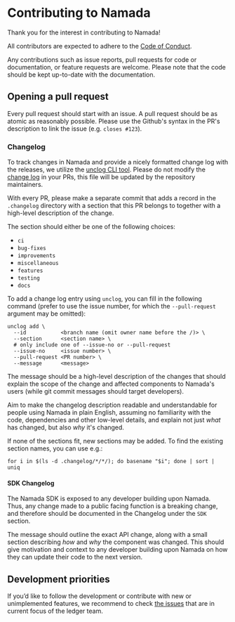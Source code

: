 # Contributing to Namada

Thank you for the interest in contributing to Namada!

All contributors are expected to adhere to the [Code of Conduct](CODE_OF_CONDUCT.md).

Any contributions such as issue reports, pull requests  for code or documentation, or feature requests are welcome. Please note that the code should be kept up-to-date with the documentation.

## Opening a pull request

Every pull request should start with an issue. A pull request should be as atomic as reasonably possible. Please use the Github's syntax in the PR's description to link the issue (e.g. `closes #123`).

### Changelog

To track changes in Namada and provide a nicely formatted change log with the releases, we utilize the [unclog CLI tool](https://github.com/informalsystems/unclog). Please do not modify the [change log](CHANGELOG.md) in your PRs, this file will be updated by the repository maintainers.

With every PR, please make a separate commit that adds a record in the `.changelog` directory with a section that this PR belongs to together with a high-level description of the change.

The section should either be one of the following choices:

- `ci`
- `bug-fixes`
- `improvements`
- `miscellaneous`
- `features`
- `testing`
- `docs`

To add a change log entry using `unclog`, you can fill in the following command (prefer to use the issue number, for which the `--pull-request` argument may be omitted):

```shell
unclog add \
  --id           <branch name (omit owner name before the /)> \
  --section      <section name> \
  # only include one of --issue-no or --pull-request
  --issue-no     <issue number> \
  --pull-request <PR number> \
  --message      <message>
```

The message should be a high-level description of the changes that should explain the scope of the change and affected components to Namada's users (while git commit messages should target developers).

Aim to make the changelog description readable and understandable for people using Namada in plain English, assuming no familiarity with the code, dependencies and other low-level details, and explain not just *what* has changed, but also *why* it's changed.

If none of the sections fit, new sections may be added. To find the existing section names, you can use e.g.:

```shell
for i in $(ls -d .changelog/*/*/); do basename "$i"; done | sort | uniq
```

#### SDK Changelog

The Namada SDK is exposed to any developer building upon Namada. Thus, any change made to a public facing function is a breaking change, and therefore should be documented in the Changelog under the `SDK` section.

The message should outline the exact API change, along with a small section describing *how* and *why* the component was changed. This should give motivation and context to any developer building upon Namada on how they can update their code to the next version.

## Development priorities


If you’d like to follow the development or contribute with new or unimplemented features, we recommend to check [the issues](https://github.com/anoma/namada/issues) that are in current focus of the ledger team.
